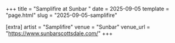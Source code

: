 +++
title = "Samplifire at Sunbar "
date = 2025-09-05
template = "page.html"
slug = "2025-09-05-samplifire"

[extra]
artist = "Samplifire"
venue = "Sunbar"
venue_url = "https://www.sunbarscottsdale.com/"
+++
